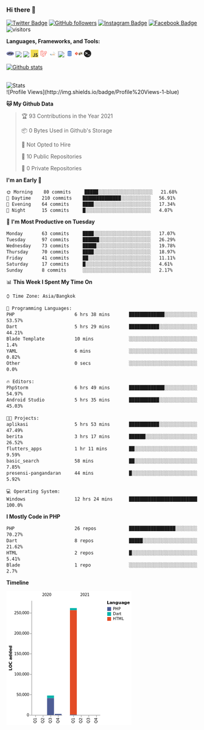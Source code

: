 ### Hi there 👋

<div align="centre">

[![Twitter Badge](http://img.shields.io/badge/-@ismnirwn-1ca0f1?style=social&logo=twitter&logoColor=blue&link=https://twitter.com/ismnirwn)](https://twitter.com/ismnirwn) [![GitHub followers](https://img.shields.io/github/followers/ismanir?label=Follow&style=social)](https://github.com/ismanir/?tab=follow)
[![Instagram Badge](https://img.shields.io/badge/-ismanirawan-blue?style=social&logo=Instagram&link=https://www.instagram.com/ismanirawan/)](https://www.instagram.com/ismanirawan/) 
[![Facebook Badge](https://img.shields.io/badge/-ismnirwn-blue?style=social&logo=facebook&link=https://www.facebook.com/ismnirwn/)](https://www.facebook.com/ismnirwn/) 
![visitors](https://hit-badger.glitch.me/badge?page_id=ismanir.ismanir)
 </div>

**Languages, Frameworks, and Tools:**  

<code><img height="20" src="https://raw.githubusercontent.com/github/explore/80688e429a7d4ef2fca1e82350fe8e3517d3494d/topics/php/php.png"></code>
<code><img height="20" src="https://cdn.freebiesupply.com/logos/large/2x/yii-logo-png-transparent.png"></code>
<code><img height="20" src="https://www.zend.com/sites/zend/files/image/2019-09/logo-codeigniter.jpg"></code>
<code><img height="20" src="https://raw.githubusercontent.com/github/explore/80688e429a7d4ef2fca1e82350fe8e3517d3494d/topics/javascript/javascript.png"></code>
<code><img height="20" src="https://raw.githubusercontent.com/github/explore/80688e429a7d4ef2fca1e82350fe8e3517d3494d/topics/laravel/laravel.png"></code>
<code><img height="20" src="https://raw.githubusercontent.com/github/explore/80688e429a7d4ef2fca1e82350fe8e3517d3494d/topics/mysql/mysql.png"></code>
<code><img height="20" src="https://code.visualstudio.com/assets/favicon.ico"></code>
<code><img height="20" src="https://raw.githubusercontent.com/github/explore/80688e429a7d4ef2fca1e82350fe8e3517d3494d/topics/sql/sql.png"></code>
<code><img height="20" src="https://raw.githubusercontent.com/github/explore/80688e429a7d4ef2fca1e82350fe8e3517d3494d/topics/git/git.png"></code>
<code><img height="20" src="https://raw.githubusercontent.com/github/explore/80688e429a7d4ef2fca1e82350fe8e3517d3494d/topics/terminal/terminal.png"></code>

[![Github stats](https://github-readme-stats.vercel.app/api?username=ismanir&title_color=555&text_color=777&show_icons=true&icon_color=333)](https://github.com/ismanir)

<br>
<img src="https://github.com/ismanir/ismanir/blob/master/images/stat.svg" alt="Stats"/>

<br>
<!--START_SECTION:waka-->
![Profile Views](http://img.shields.io/badge/Profile%20Views-1-blue)

**🐱 My Github Data** 

> 🏆 93 Contributions in the Year 2021
 > 
> 📦 0 Bytes Used in Github's Storage 
 > 
> 🚫 Not Opted to Hire
 > 
> 📜 10 Public Repositories 
 > 
> 🔑 0 Private Repositories  
 > 
**I'm an Early 🐤** 

```text
🌞 Morning    80 commits     █████░░░░░░░░░░░░░░░░░░░░   21.68% 
🌆 Daytime    210 commits    ██████████████░░░░░░░░░░░   56.91% 
🌃 Evening    64 commits     ████░░░░░░░░░░░░░░░░░░░░░   17.34% 
🌙 Night      15 commits     █░░░░░░░░░░░░░░░░░░░░░░░░   4.07%

```
📅 **I'm Most Productive on Tuesday** 

```text
Monday       63 commits     ████░░░░░░░░░░░░░░░░░░░░░   17.07% 
Tuesday      97 commits     ██████░░░░░░░░░░░░░░░░░░░   26.29% 
Wednesday    73 commits     █████░░░░░░░░░░░░░░░░░░░░   19.78% 
Thursday     70 commits     ████░░░░░░░░░░░░░░░░░░░░░   18.97% 
Friday       41 commits     ██░░░░░░░░░░░░░░░░░░░░░░░   11.11% 
Saturday     17 commits     █░░░░░░░░░░░░░░░░░░░░░░░░   4.61% 
Sunday       8 commits      ░░░░░░░░░░░░░░░░░░░░░░░░░   2.17%

```


📊 **This Week I Spent My Time On** 

```text
⌚︎ Time Zone: Asia/Bangkok

💬 Programming Languages: 
PHP                      6 hrs 38 mins       █████████████░░░░░░░░░░░░   53.57% 
Dart                     5 hrs 29 mins       ███████████░░░░░░░░░░░░░░   44.21% 
Blade Template           10 mins             ░░░░░░░░░░░░░░░░░░░░░░░░░   1.4% 
YAML                     6 mins              ░░░░░░░░░░░░░░░░░░░░░░░░░   0.82% 
Other                    0 secs              ░░░░░░░░░░░░░░░░░░░░░░░░░   0.0%

🔥 Editors: 
PhpStorm                 6 hrs 49 mins       █████████████░░░░░░░░░░░░   54.97% 
Android Studio           5 hrs 35 mins       ███████████░░░░░░░░░░░░░░   45.03%

🐱‍💻 Projects: 
aplikasi                 5 hrs 53 mins       ███████████░░░░░░░░░░░░░░   47.49% 
berita                   3 hrs 17 mins       ██████░░░░░░░░░░░░░░░░░░░   26.52% 
flutters_apps            1 hr 11 mins        ██░░░░░░░░░░░░░░░░░░░░░░░   9.59% 
basic_search             58 mins             ██░░░░░░░░░░░░░░░░░░░░░░░   7.85% 
presensi-pangandaran     44 mins             █░░░░░░░░░░░░░░░░░░░░░░░░   5.92%

💻 Operating System: 
Windows                  12 hrs 24 mins      █████████████████████████   100.0%

```

**I Mostly Code in PHP** 

```text
PHP                      26 repos            █████████████████░░░░░░░░   70.27% 
Dart                     8 repos             █████░░░░░░░░░░░░░░░░░░░░   21.62% 
HTML                     2 repos             █░░░░░░░░░░░░░░░░░░░░░░░░   5.41% 
Blade                    1 repo              ░░░░░░░░░░░░░░░░░░░░░░░░░   2.7%

```


**Timeline**

![Chart not found](https://raw.githubusercontent.com/ismanir/ismanir/master/charts/bar_graph.png) 


<!--END_SECTION:waka-->



